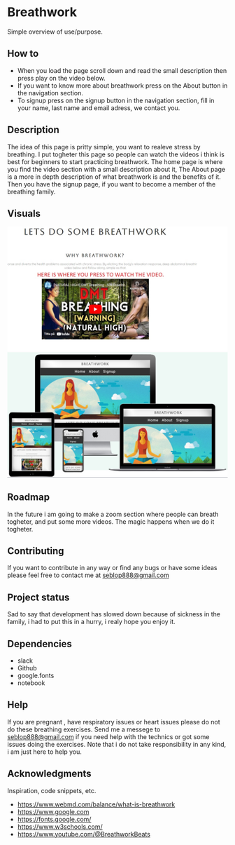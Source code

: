 # Breathwork

Simple overview of use/purpose.

## How to
* When you load the page scroll down and read the small description then press play on the video below.
* If you want to know more about breathwork press on the About button in the navigation section.
* To signup press on the signup button in the navigation section, fill in your name, last name and email adress, we contact you.



## Description

The idea of this page is pritty simple, you want to realeve stress by breathing.
I put togheter this page so people can watch the videos i think is best for 
beginners to start practicing breathwork.
The home page is where you find the video section with a small description about it,
The About page is a more in depth description of what breathwork is and the benefits of it.
Then you have the signup page, if you want to become a member of the breathing family.

## Visuals
![ScreenShot](assests/images/Homepage.jpg)
![ScreenShot](assests/images/DifferentScreens.jpg)

## Roadmap
In the future i am going to make a zoom section where people can breath togheter, and put some more videos.
The magic happens when we do it togheter.


## Contributing
If you want to contribute in any way or find any bugs or have some ideas please feel free to contact me at seblop888@gmail.com

## Project status
Sad to  say that development has slowed down because of sickness in the family, i had to put this in a hurry, i realy hope you enjoy it.

## Dependencies

* slack
* Github
* google.fonts
* notebook

## Help

If you are pregnant , have respiratory issues or heart issues please do not do these breathing exercises.
Send me a messege to seblop888@gmail.com if you need help with the technics or got some issues doing the exercises.
Note that i do not take responsibility in any kind, i am just here to help you.

## Acknowledgments

Inspiration, code snippets, etc.
* https://www.webmd.com/balance/what-is-breathwork
* https://www.google.com
* https://fonts.google.com/
* https://www.w3schools.com/
* https://www.youtube.com/@BreathworkBeats

